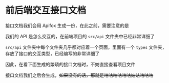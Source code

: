 # 前后端交互接口文档

接口文档我们会用 Apifox 生成一份，在此之前，需要注意的是

我们的 API 是怎么交互的，在前端项目的 `src/api` 文件夹中已经非常详细了

`src/api` 文件夹中每个文件夹几乎都对应着一个页面，里面有一个 `types` 文件夹，存放了接口的交互类型，已经编写的非常详细了

因此，在看下面生成的繁琐的接口文档时，不妨直接查看项目文件

接口文档我们之后会生成，~~如果没有的话，那就是咕咕咕咕咕咕姑姑咕咕咕~~
